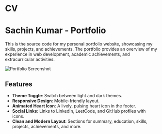 # CV

# Sachin Kumar - Portfolio

This is the source code for my personal portfolio website, showcasing my skills, projects, and achievements. The portfolio provides an overview of my experience in web development, academic achievements, and extracurricular activities.

![Portfolio Screenshot](screenshot.png) <!-- Add a screenshot of your portfolio -->

## Features

- **Theme Toggle**: Switch between light and dark themes.
- **Responsive Design**: Mobile-friendly layout.
- **Animated Heart Icon**: A lively, pulsing heart icon in the footer.
- **Social Links**: Links to LinkedIn, LeetCode, and GitHub profiles with icons.
- **Clean and Modern Layout**: Sections for summary, education, skills, projects, achievements, and more.

